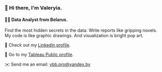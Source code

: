 ### 👋 Hi there, I'm Valeryia.
#### 👩‍💻 Data Analyst from Belarus.

Find the most hidden secrets in the data.
Write reports like gripping novels.
My code is like graphic drawings.
And visualization is bright pop art.

👀 Check out my [Linkedin profile](https://www.linkedin.com/in/valeryiabb/).

👣 Go to my [Tableau Public profile](https://public.tableau.com/app/profile/valeryia1682).

✉️ Send me an email: vbb.pro@yandex.by
